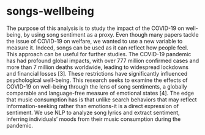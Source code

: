 # songs-wellbeing
The purpose of this analysis is to study the impact of the COVID-19 on well-being, by using song sentiment as a proxy. Even though many papers tackle the issue of COVID-19 on welfare, we wanted to use a new variable to measure it. Indeed, songs can be used as it can reflect how people feel. This approach can be useful for further studies.
The COVID-19 pandemic has had profound global impacts, with over 777 million confirmed cases and more than 7 million deaths worldwide, leading to widespread lockdowns and financial losses [3]. These restrictions have significantly influenced psychological well-being. This research seeks to examine the effects of COVID-19 on well-being through the lens of song sentiments, a globally comparable and language-free measure of emotional states [4]. The edge that music consumption has is that unlike search behaviors that may reflect information-seeking rather than emotions-it is a direct expression of sentiment. We use NLP to analyze song lyrics and extract sentiment, inferring individuals’ moods from their music consumption during the pandemic.
